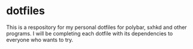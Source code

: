 # dotfiles

This is a respository for my personal dotfiles for polybar, sxhkd and other programs.
I will be completing each dotfile with its dependencies to everyone who wants to try.
